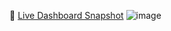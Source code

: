🔗 [Live Dashboard Snapshot](https://aaryanshah.grafana.net/dashboard/snapshot/88us2MF4cT0v1frgzmGO4O1FY4Lsbz7i)
![image](https://github.com/user-attachments/assets/01503ab2-ee4b-4dda-95f1-ff3733e813ff)
